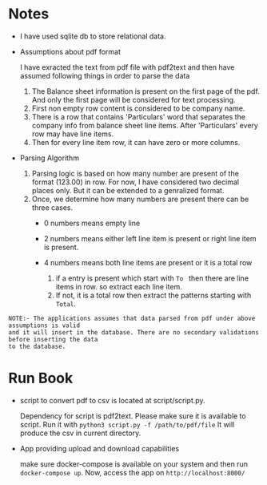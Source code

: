 # Notes
- I have used sqlite db to store relational data.
- Assumptions about pdf format

  I have exracted the text from pdf file with pdf2text and then have assumed following things in order to parse the data
  1. The Balance sheet information is present on the first page of the pdf. And only the first page will be considered for text processing.
  2. First non empty row content is considered to be company name.
  3. There is a row that contains 'Particulars' word that separates the company info from balance sheet line items. After   'Particulars' every row may have line items.
  4. Then for every line item row, it can have zero or more columns.
  
- Parsing Algorithm

    1. Parsing logic is based on how many number are present of the format (123.00) in row. For now, I have considered two decimal places only. But it can be extended to a genralized format.
    2. Once, we determine how many numbers are present there can be three cases.
        * 0 numbers means empty line
        * 2 numbers means either left line item is present or right line item is present.
        * 4 numbers means both line items are present or it is a total row
            
            1. if a entry is present which start with `To ` then there are line items in row. so extract each line item.
            2. If not, it is a total row then extract the patterns starting with `Total`.
            
  
```
NOTE:- The applications assumes that data parsed from pdf under above assumptions is valid 
and it will insert in the database. There are no secondary validations before inserting the data 
to the database.
```

# Run Book

- script to convert pdf to csv is located at script/script.py.

  Dependency for script is pdf2text. Please make sure it is available to script.
  Run it with `python3 script.py -f /path/to/pdf/file`
  It will produce the csv in current directory.



- App providing upload and download capabilities

  make sure docker-compose is available on your system
  and then run `docker-compose up`. Now, access the app on `http://localhost:8000/`
